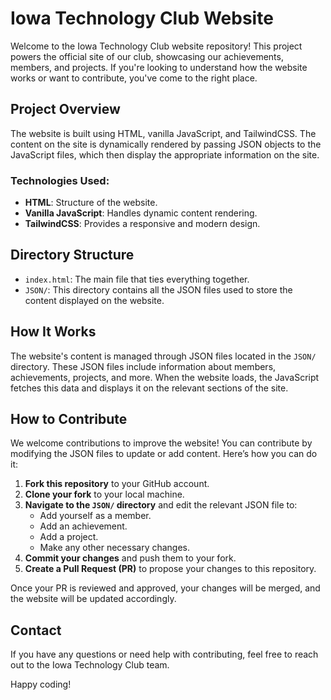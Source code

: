 # Iowa Technology Club Website

Welcome to the Iowa Technology Club website repository! This project powers the official site of our club, showcasing our achievements, members, and projects. If you're looking to understand how the website works or want to contribute, you've come to the right place.

## Project Overview

The website is built using HTML, vanilla JavaScript, and TailwindCSS. The content on the site is dynamically rendered by passing JSON objects to the JavaScript files, which then display the appropriate information on the site.

### Technologies Used:
- **HTML**: Structure of the website.
- **Vanilla JavaScript**: Handles dynamic content rendering.
- **TailwindCSS**: Provides a responsive and modern design.

## Directory Structure

- `index.html`: The main file that ties everything together.
- `JSON/`: This directory contains all the JSON files used to store the content displayed on the website.

## How It Works

The website's content is managed through JSON files located in the `JSON/` directory. These JSON files include information about members, achievements, projects, and more. When the website loads, the JavaScript fetches this data and displays it on the relevant sections of the site.

## How to Contribute

We welcome contributions to improve the website! You can contribute by modifying the JSON files to update or add content. Here’s how you can do it:

1. **Fork this repository** to your GitHub account.
2. **Clone your fork** to your local machine.
3. **Navigate to the `JSON/` directory** and edit the relevant JSON file to:
   - Add yourself as a member.
   - Add an achievement.
   - Add a project.
   - Make any other necessary changes.
4. **Commit your changes** and push them to your fork.
5. **Create a Pull Request (PR)** to propose your changes to this repository.

Once your PR is reviewed and approved, your changes will be merged, and the website will be updated accordingly.

## Contact

If you have any questions or need help with contributing, feel free to reach out to the Iowa Technology Club team.

Happy coding!
